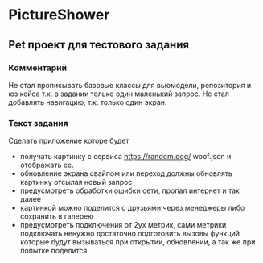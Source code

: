 # PictureShower

## Pet проект для тестового задания

### Комментарий
Не стал прописывать базовые классы для вьюмодели, репозитория и юз кейса т.к. в задании только один маленький запрос. Не стал добавлять навигацию, т.к. только один экран.

### Текст задания
Сделать приложение которе будет
- получать картинку с сервиса https://random.dog/ woof.json и отображать ее.
- обновление экрана свайпом или переход должны обновлять картинку отсылая новый запрос
- предусмотреть обработки ошибки сети, пропал интернет и так далее
- картинкой можно поделится с друзьями через менеджеры либо сохранить в галерею
- предусмотреть подключения от 2ух метрик, сами метрики подключать ненужно достаточно подготовить вызовы функций которые будут вызываться при открытии, обновлении, а так же при попытке поделится
